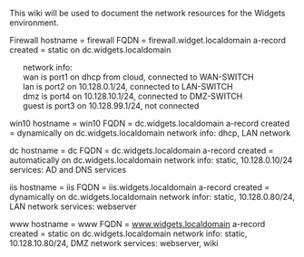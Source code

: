 This wiki will be used to document the network resources for the Widgets environment.

<html>
<body>

Firewall 
hostname = firewall 
FQDN = firewall.widget.localdomain a-record created = static on dc.widgets.localdomain 
 <ul style="list-style-type:none">
  <li>network info: </li>
  <li> wan is port1 on dhcp from cloud, connected to WAN-SWITCH </li> 
  <li> lan is port2 on 10.128.0.1/24, connected to LAN-SWITCH </li>  
  <li> dmz is port4 on 10.128.10.1/24, connected to DMZ-SWITCH </li> 
  <li> guest is port3 on 10.128.99.1/24,  not connected </li>
</ul>

win10 hostname = win10 FQDN = dc.widgets.localdomain a-record created = dynamically on dc.widgets.localdomain network info: dhcp, LAN network

dc hostname = dc FQDN = dc.widgets.localdomain a-record created = automatically on dc.widgets.localdomain network info: static, 10.128.0.10/24 services: AD and DNS services

iis hostname = iis FQDN = iis.widgets.localdomain a-record created = dynamically on dc.widgets.localdomain network infor: static, 10.128.0.80/24, LAN network services: webserver

www hostname = www FQDN = www.widgets.localdomain a-record created = static on dc.widgets.localdomain network info: static, 10.128.10.80/24, DMZ network services: webserver, wiki
</html>
<body>
